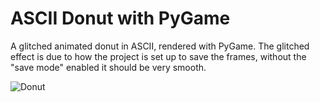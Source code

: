 # ASCII Donut with PyGame

A glitched animated donut in ASCII, rendered with PyGame. The glitched effect is due to how the project is set up to save the frames, without the "save mode" enabled it should be very smooth.

![Donut](/assets/donut.gif)